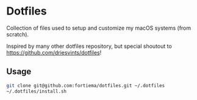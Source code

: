 # Dotfiles

Collection of files used to setup and customize my macOS systems (from scratch).

Inspired by many other dotfiles repository, but special shoutout to <https://github.com/driesvints/dotfiles>!

## Usage

```bash
git clone git@github.com:fortiema/dotfiles.git ~/.dotfiles
~/.dotfiles/install.sh
```
